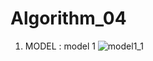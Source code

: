 # Algorithm_04

1. MODEL : model 1
![model1_1](https://user-images.githubusercontent.com/66271193/83517741-5e67a080-a514-11ea-9bda-80584e8b0262.png)

